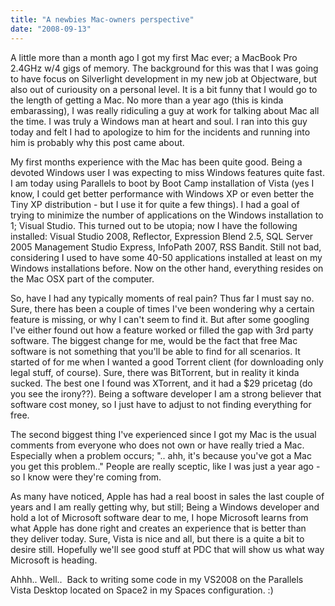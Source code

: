 ```yaml
---
title: "A newbies Mac-owners perspective"
date: "2008-09-13"
---
```


A little more than a month ago I got my first Mac ever; a MacBook Pro 2.4GHz w/4 gigs of memory. The background for this was that I was going to have focus on Silverlight development in my new job at Objectware, but also out of curiousity on a personal level. It is a bit funny that I would go to the length of getting a Mac. No more than a year ago (this is kinda embarassing), I was really ridiculing a guy at work for talking about Mac all the time. I was truly a Windows man at heart and soul. I ran into this guy today and felt I had to apologize to him for the incidents and running into him is probably why this post came about.  
  
My first months experience with the Mac has been quite good. Being a devoted Windows user I was expecting to miss Windows features quite fast. I am today using Parallels to boot by Boot Camp installation of Vista (yes I know, I could get better performance with Windows XP or even better the Tiny XP distribution - but I use it for quite a few things). I had a goal of trying to minimize the number of applications on the Windows installation to 1; Visual Studio. This turned out to be utopia; now I have the following installed: Visual Studio 2008, Reflector, Expression Blend 2.5, SQL Server 2005 Management Studio Express, InfoPath 2007, RSS Bandit. Still not bad, considering I used to have some 40-50 applications installed at least on my Windows installations before. Now on the other hand, everything resides on the Mac OSX part of the computer.  
  
So, have I had any typically moments of real pain? Thus far I must say no. Sure, there has been a couple of times I've been wondering why a certain feature is missing, or why I can't seem to find it. But after some googling I've either found out how a feature worked or filled the gap with 3rd party software. The biggest change for me, would be the fact that free Mac software is not something that you'll be able to find for all scenarios. It started of for me when I wanted a good Torrent client (for downloading only legal stuff, of course). Sure, there was BitTorrent, but in reality it kinda sucked. The best one I found was XTorrent, and it had a $29 pricetag (do you see the irony??). Being a software developer I am a strong believer that software cost money, so I just have to adjust to not finding everything for free.  
  
The second biggest thing I've experienced since I got my Mac is the usual comments from everyone who does not own or have really tried a Mac. Especially when a problem occurs; ".. ahh, it's because you've got a Mac you get this problem.." People are really sceptic, like I was just a year ago - so I know were they're coming from.  
  
As many have noticed, Apple has had a real boost in sales the last couple of years and I am really getting why, but still; Being a Windows developer and hold a lot of Microsoft software dear to me, I hope Microsoft learns from what Apple has done right and creates an experience that is better than they deliver today. Sure, Vista is nice and all, but there is a quite a bit to desire still. Hopefully we'll see good stuff at PDC that will show us what way Microsoft is heading.  
  
Ahhh.. Well..  Back to writing some code in my VS2008 on the Parallels Vista Desktop located on Space2 in my Spaces configuration. :)
